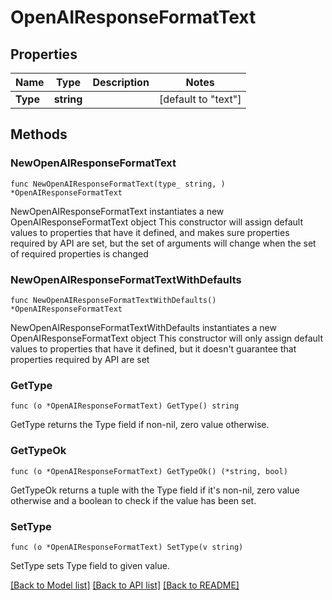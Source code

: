 # OpenAIResponseFormatText

## Properties

Name | Type | Description | Notes
------------ | ------------- | ------------- | -------------
**Type** | **string** |  | [default to "text"]

## Methods

### NewOpenAIResponseFormatText

`func NewOpenAIResponseFormatText(type_ string, ) *OpenAIResponseFormatText`

NewOpenAIResponseFormatText instantiates a new OpenAIResponseFormatText object
This constructor will assign default values to properties that have it defined,
and makes sure properties required by API are set, but the set of arguments
will change when the set of required properties is changed

### NewOpenAIResponseFormatTextWithDefaults

`func NewOpenAIResponseFormatTextWithDefaults() *OpenAIResponseFormatText`

NewOpenAIResponseFormatTextWithDefaults instantiates a new OpenAIResponseFormatText object
This constructor will only assign default values to properties that have it defined,
but it doesn't guarantee that properties required by API are set

### GetType

`func (o *OpenAIResponseFormatText) GetType() string`

GetType returns the Type field if non-nil, zero value otherwise.

### GetTypeOk

`func (o *OpenAIResponseFormatText) GetTypeOk() (*string, bool)`

GetTypeOk returns a tuple with the Type field if it's non-nil, zero value otherwise
and a boolean to check if the value has been set.

### SetType

`func (o *OpenAIResponseFormatText) SetType(v string)`

SetType sets Type field to given value.



[[Back to Model list]](../README.md#documentation-for-models) [[Back to API list]](../README.md#documentation-for-api-endpoints) [[Back to README]](../README.md)


